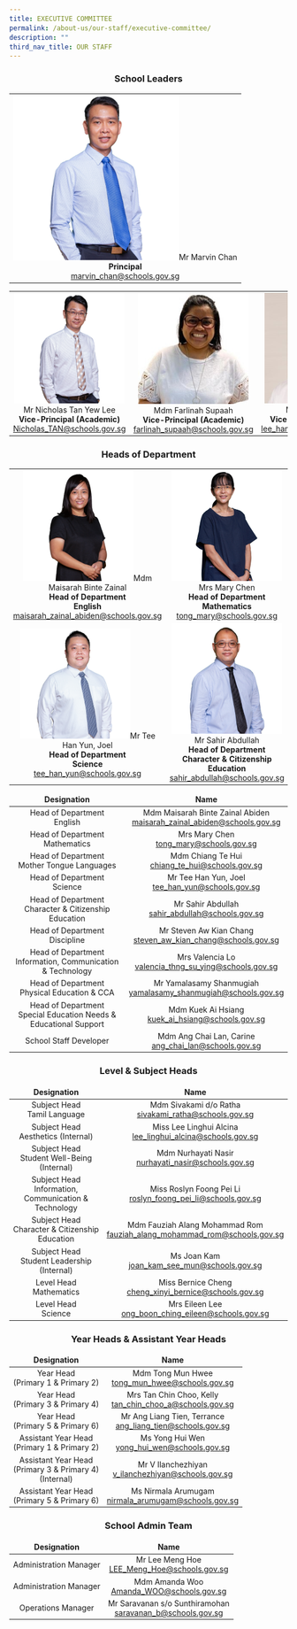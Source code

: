 ```yaml
---
title: EXECUTIVE COMMITTEE
permalink: /about-us/our-staff/executive-committee/
description: ""
third_nav_title: OUR STAFF
---
```

### **<center>School Leaders</center>**

<style>
td, th {
   border: none!important;
}
</style>

| |
| :--------: |
| <img src="/images/About%20us/EXCO/Marvin_Chan_3.png" alt="" style="width:300px;height:299px;">Mr Marvin Chan<br>**Principal**<br>[marvin_chan@schools.gov.sg](mailto:marvin_chan@schools.gov.sg) |

| | | |
| :--------: | :--------: | :--------: |
| <img src="/images/About%20us/EXCO/Nicholas_Tan_3.png" alt="" style="width:200px;height:200px;">Mr Nicholas Tan Yew Lee<br>**Vice-Principal (Academic)**<br>[Nicholas_TAN@schools.gov.sg](mailto:Nicholas_TAN@schools.gov.sg) | <img src="/images/About%20us/EXCO/Farlinah_2.jpg" alt="" style="width:200px;height:201px;">Mdm Farlinah Supaah<br>**Vice-Principal (Academic)**<br>[farlinah_supaah@schools.gov.sg](mailto:farlinah_supaah@schools.gov.sg) | <img src="/images/About%20us/EXCO/Johnny_Lee_3.jpg" alt="" style="width:200px;height:200px;">Mr Lee Han Keong<br>**Vice-Principal(Academic)**<br>[lee_han_keong@schools.gov.sg](mailto:lee_han_keong@schools.gov.sg) |

### **<center>Heads of Department</center>**

| | | |
| :--------: | :--------: | :--------: |
| <img src="/images/About%20us/EXCO/Maisarah_3.png" alt="" style="width:200px;height:200px;">Mdm Maisarah Binte Zainal<br>**Head of Department<br>English**<br>[maisarah_zainal_abiden@schools.gov.sg](mailto:maisarah_zainal_abiden@schools.gov.sg) | <img src="/images/About%20us/EXCO/Mary_Chen_3.png" alt="" style="width:200px;height:200px;">Mrs Mary Chen<br>**Head of Department<br>Mathematics**<br>[tong_mary@schools.gov.sg](mailto:tong_mary@schools.gov.sg) | <img src="/images/About%20us/EXCO/Chiang_Te_Hui_3.png" alt="" style="width:200px;height:200px;">Mdm Chiang Te Hui<br>**Head of Department<br>Mother Tongue Languages**<br>[chiang_te_hui@schools.gov.sg](mailto:chiang_te_hui@schools.gov.sg) |
| <img src="/images/About%20us/EXCO/Joel_Tee_Han_Yun_3.png" alt="" style="width:200px;height:200px;">Mr Tee Han Yun, Joel<br>**Head of Department<br>Science**<br>[tee_han_yun@schools.gov.sg](mailto:tee_han_yun@schools.gov.sg) | <img src="/images/About%20us/EXCO/Sahir_3.png" alt="" style="width:200px;height:200px;">Mr Sahir Abdullah<br>**Head of Department<br>Character & Citizenship Education**<br>[sahir_abdullah@schools.gov.sg](mailto:sahir_abdullah@schools.gov.sg) | <img src="/images/About%20us/EXCO/Steven_Aw_Kian_Chang_3.png" alt="" style="width:200px;height:200px;">Mr Steven Aw Kian Chang<br>**Head of Department<br>Discipline**<br>[steven_aw_kian_chang@schools.gov.sg](mailto:steven_aw_kian_chang@schools.gov.sg) |


| Designation | Name |
| :--------: | :--------: |
| Head of Department<br>English | Mdm Maisarah Binte Zainal Abiden<br>[maisarah_zainal_abiden@schools.gov.sg](mailto:maisarah_zainal_abiden@schools.gov.sg) |
| Head of Department<br>Mathematics | Mrs Mary Chen<br>[tong_mary@schools.gov.sg](mailto:tong_mary@schools.gov.sg) |
| Head of Department<br>Mother Tongue Languages | Mdm Chiang Te Hui<br>[chiang_te_hui@schools.gov.sg](mailto:chiang_te_hui@schools.gov.sg) |
| Head of Department<br>Science | Mr Tee Han Yun, Joel<br>[tee_han_yun@schools.gov.sg](mailto:tee_han_yun@schools.gov.sg) |
| Head of Department<br>Character & Citizenship Education | Mr Sahir Abdullah<br>[sahir_abdullah@schools.gov.sg](mailto:sahir_abdullah@schools.gov.sg) |
| Head of Department<br>Discipline | Mr Steven Aw Kian Chang<br>[steven_aw_kian_chang@schools.gov.sg](mailto:steven_aw_kian_chang@schools.gov.sg) |
| Head of Department<br>Information, Communication & Technology | Mrs Valencia Lo<br>[valencia_thng_su_ying@schools.gov.sg](mailto:valencia_thng_su_ying@schools.gov.sg) |
| Head of Department<br>Physical Education & CCA | Mr Yamalasamy Shanmugiah<br>[yamalasamy_shanmugiah@schools.gov.sg](mailto:yamalasamy_shanmugiah@schools.gov.sg) |
| Head of Department<br>Special Education Needs & Educational Support | Mdm Kuek Ai Hsiang<br>[kuek_ai_hsiang@schools.gov.sg](mailto:kuek_ai_hsiang@schools.gov.sg) |
| School Staff Developer | Mdm Ang Chai Lan, Carine<br>[ang_chai_lan@schools.gov.sg](mailto:ang_chai_lan@schools.gov.sg) |

### **<center>Level & Subject Heads</center>**

| Designation | Name |
| :--------: | :--------: |
| Subject Head<br>Tamil Language | Mdm Sivakami d/o Ratha<br>[sivakami_ratha@schools.gov.sg](mailto:sivakami_ratha@schools.gov.sg) |
| Subject Head<br>Aesthetics (Internal) | Miss Lee Linghui Alcina<br>[lee_linghui_alcina@schools.gov.sg](mailto:lee_linghui_alcina@schools.gov.sg) |
| Subject Head<br>Student Well-Being (Internal) | Mdm Nurhayati Nasir<br>[nurhayati_nasir@schools.gov.sg](mailto:nurhayati_nasir@schools.gov.sg) |
|Subject Head<br>Information, Communication & Technology | Miss Roslyn Foong Pei Li<br>[roslyn_foong_pei_li@schools.gov.sg](mailto:roslyn_foong_pei_li@schools.gov.sg) |
| Subject Head<br>Character & Citizenship Education | Mdm Fauziah Alang Mohammad Rom<br>[fauziah_alang_mohammad_rom@schools.gov.sg](mailto:fauziah_alang_mohammad_rom@schools.gov.sg) |
| Subject Head<br>Student Leadership (Internal) | Ms Joan Kam<br>[joan_kam_see_mun@schools.gov.sg](mailto:joan_kam_see_mun@schools.gov.sg) |
| Level Head<br>Mathematics | Miss Bernice Cheng<br>[cheng_xinyi_bernice@schools.gov.sg](mailto:cheng_xinyi_bernice@schools.gov.sg) |
| Level Head<br>Science | Mrs Eileen Lee<br>[ong_boon_ching_eileen@schools.gov.sg](mailto:ong_boon_ching_eileen@schools.gov.sg) |

### **<center>Year Heads & Assistant Year Heads</center>**

| Designation | Name |
| :--------: | :--------: |
| Year Head<br>(Primary 1 & Primary 2) | Mdm Tong Mun Hwee<br>[tong_mun_hwee@schools.gov.sg](mailto:tong_mun_hwee@schools.gov.sg) |
|Year Head<br>(Primary 3 & Primary 4) | Mrs Tan Chin Choo, Kelly<br>[tan_chin_choo_a@schools.gov.sg](mailto:tan_chin_choo_a@schools.gov.sg) |
| Year Head<br>(Primary 5 & Primary 6) |Mr Ang Liang Tien, Terrance<br>[ang_liang_tien@schools.gov.sg](mailto:ang_liang_tien@schools.gov.sg) |
| Assistant Year Head<br>(Primary 1 & Primary 2) | Ms Yong Hui Wen<br>[yong_hui_wen@schools.gov.sg](mailto:yong_hui_wen@schools.gov.sg) |
| Assistant Year Head<br>(Primary 3 & Primary 4)<br>(Internal) | Mr V Ilanchezhiyan<br>[v_ilanchezhiyan@schools.gov.sg](mailto:v_ilanchezhiyan@schools.gov.sg) |
| Assistant Year Head<br>(Primary 5 & Primary 6) | Ms Nirmala Arumugam<br>[nirmala_arumugam@schools.gov.sg](mailto:nirmala_arumugam@schools.gov.sg) |

### **<center>School Admin Team</center>**

| Designation | Name |
| :--------: | :--------: |
| Administration Manager | Mr Lee Meng Hoe<br>[LEE_Meng_Hoe@schools.gov.sg](mailto:LEE_Meng_Hoe@schools.gov.sg) |
| Administration Manager | Mdm Amanda Woo<br>[Amanda_WOO@schools.gov.sg](mailto:Amanda_WOO@schools.gov.sg) |
| Operations Manager | Mr Saravanan s/o Sunthiramohan<br>[saravanan_b@schools.gov.sg](mailto:saravanan_b@schools.gov.sg) |